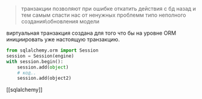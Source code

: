 >транзакции позволяют при ошибке откатить действия с бд
>назад и тем самым спасти нас от ненужных проблемм типо неполного
>создания\обновления модели

виртуальная транзакция создана для того что бы на уровне ORM инициировать уже настоящую транзакцию.

```python
from sqlalchemy.orm import Session
session = Session(engine)
with session.begin():
	session.add(object)
	# код..
	session.add(object2)
```
 

[[sqlalchemy]]